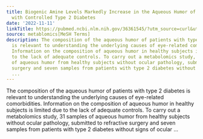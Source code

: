 ```yaml
---
title: Biogenic Amine Levels Markedly Increase in the Aqueous Humor of Individuals
  with Controlled Type 2 Diabetes
date: '2022-11-11'
linkTitle: https://pubmed.ncbi.nlm.nih.gov/36361545/?utm_source=curl&utm_medium=rss&utm_campaign=pubmed-2&utm_content=1Zkrxt7ktlCbHBXEV3v65xxSnkSWNsJ1A6Fq3gBniKhGfIUslK&fc=20210907212339&ff=20221114202002&v=2.17.8
source: metablomics[MeSH Terms]
description: The composition of the aqueous humor of patients with type 2 diabetes
  is relevant to understanding the underlying causes of eye-related comorbidities.
  Information on the composition of aqueous humor in healthy subjects is limited due
  to the lack of adequate controls. To carry out a metabolomics study, 31 samples
  of aqueous humor from healthy subjects without ocular pathology, submitted to refractive
  surgery and seven samples from patients with type 2 diabetes without signs of ocular
  ...
---
```

The composition of the aqueous humor of patients with type 2 diabetes is relevant to understanding the underlying causes of eye-related comorbidities. Information on the composition of aqueous humor in healthy subjects is limited due to the lack of adequate controls. To carry out a metabolomics study, 31 samples of aqueous humor from healthy subjects without ocular pathology, submitted to refractive surgery and seven samples from patients with type 2 diabetes without signs of ocular ...